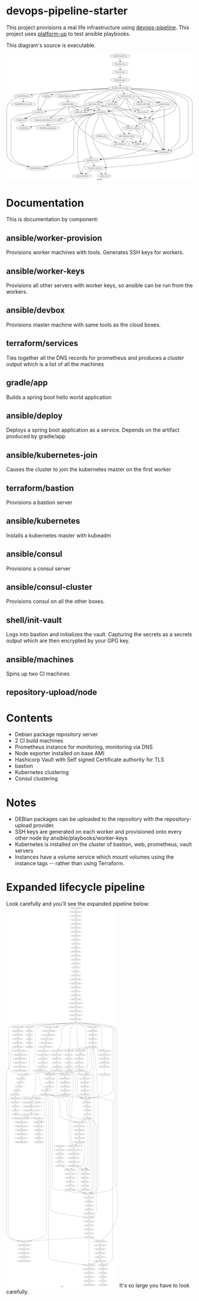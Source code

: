 # devops-pipeline-starter

This project provisions a real life infrastructure using [devops-pipeline](https://github.com/samsquire/devops-pipeline). This project uses [platform-up](https://github.com/samsquire/platform-up) to test ansible playbooks.

This diagram's source is executable.

![Pipeline](architecture.png)

# Documentation

This is documentation by component:

## ansible/worker-provision

Provisions worker machines with tools. Generates SSH keys for workers.

## ansible/worker-keys

Provisions all other servers with worker keys, so ansible can be run from the workers.

## ansible/devbox

Provisions master machine with same tools as the cloud boxes.

## terraform/services

Ties together all the DNS records for prometheus and produces a cluster output which is a list of all the machines

## gradle/app

Builds a spring boot hello world application

## ansible/deploy

Deploys a spring boot application as a service. Depends on the artifact produced by gradle/app

## ansible/kubernetes-join

Causes the cluster to join the kubernetes master on the first worker

## terraform/bastion

Provisions a bastion server

## ansible/kubernetes

Installs a kubernetes master with kubeadm

## ansible/consul

Provisions a consul server

## ansible/consul-cluster

Provisions consul on all the other boxes.

## shell/init-vault

Logs into bastion and initializes the vault. Capturing the secrets as a secrets output which are then encrypted by your GPG key.

## ansible/machines

Spins up two CI machines

## repository-upload/node

# Contents

* Debian package repository server
* 2 CI build machines
* Prometheus instance for monitoring, monitoring via DNS
* Node exporter installed on base AMI
* Hashicorp Vault with Self signed Certificate authority for TLS
* bastion
* Kubernetes clustering
* Consul clustering


# Notes

 * DEBian packages can be uploaded to the repository with the repository-upload provider.
 * SSH keys are generated on each worker and provisioned onto every other node by ansible/playbooks/worker-keys
 * Kubernetes is installed on the cluster of bastion, web, prometheus, vault servers
 * Instances have a volume service which mount volumes using the instance tags -- rather than using Terraform.

# Expanded lifecycle pipeline

Look carefully and you'll see the expanded pipeline below:
![ExpandedPipeline](architecture.expanded.png)
It's so large you have to look carefully.
